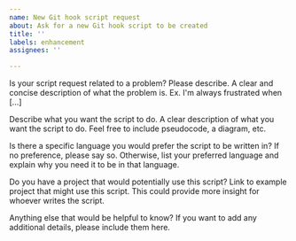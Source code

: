 ```yaml
---
name: New Git hook script request
about: Ask for a new Git hook script to be created
title: ''
labels: enhancement
assignees: ''

---
```


Is your script request related to a problem? Please describe.
A clear and concise description of what the problem is. Ex. I'm always frustrated when [...]

Describe what you want the script to do.
A clear description of what you want the script to do. Feel free to include pseudocode, a diagram, etc.

Is there a specific language you would prefer the script to be written in?
If no preference, please say so. Otherwise, list your preferred language and explain why you need it to be in that language.

Do you have a project that would potentially use this script?
Link to example project that might use this script. This could provide more insight for whoever writes the script.

Anything else that would be helpful to know?
If you want to add any additional details, please include them here.

